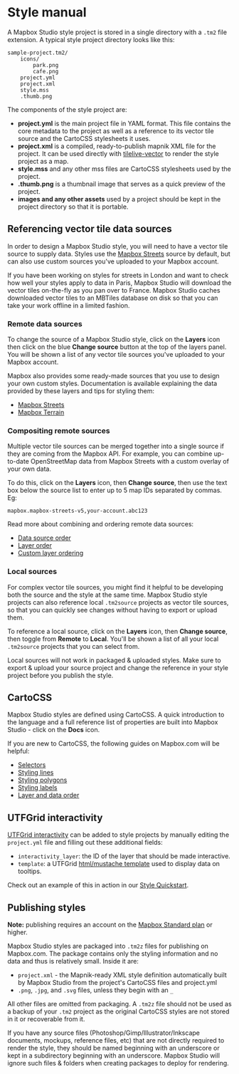 Style manual
============

A Mapbox Studio style project is stored in a single directory with a `.tm2` file extension. A typical style project directory looks like this:

    sample-project.tm2/
        icons/
            park.png
            cafe.png
        project.yml
        project.xml
        style.mss
        .thumb.png

The components of the style project are:

- **project.yml** is the main project file in YAML format. This file contains the core metadata to the project as well as a reference to its vector tile source and the CartoCSS stylesheets it uses.
- **project.xml** is a compiled, ready-to-publish mapnik XML file for the project. It can be used directly with [tilelive-vector](https://github.com/mapbox/tilelive-vector) to render the style project as a map.
- **style.mss** and any other mss files are CartoCSS stylesheets used by the project.
- **.thumb.png** is a thumbnail image that serves as a quick preview of the project.
- **images and any other assets** used by a project should be kept in the project directory so that it is portable.

Referencing vector tile data sources
------------------------------------

In order to design a Mapbox Studio style, you will need to have a vector tile source to supply data. Styles use the [Mapbox Streets](https://www.mapbox.com/developers/vector-tiles/mapbox-streets/) source by default, but can also use custom sources you've uploaded to your Mapbox account.

If you have been working on styles for streets in London and want to check how well your styles apply to data in Paris, Mapbox Studio will download the vector tiles on-the-fly as you pan over to France. Mapbox Studio caches downloaded vector tiles to an MBTiles database on disk so that you can take your work offline in a limited fashion.

### Remote data sources

To change the source of a Mapbox Studio style, click on the __Layers__ icon then click on the blue __Change source__ button at the top of the layers panel. You will be shown a list of any vector tile sources you've uploaded to your Mapbox account.

Mapbox also provides some ready-made sources that you use to design your own custom styles. Documentation is available explaining the data provided by these layers and tips for styling them:

- [Mapbox Streets](https://www.mapbox.com/developers/vector-tiles/mapbox-streets/)
- [Mapbox Terrain](https://www.mapbox.com/developers/vector-tiles/mapbox-terrain/)


### Compositing remote sources

Multiple vector tile sources can be merged together into a single source if they are coming from the Mapbox API. For example, you can combine up-to-date OpenStreetMap data from Mapbox Streets with a custom overlay of your own data.

To do this, click on the __Layers__ icon, then __Change source__, then use the text box below the source list to enter up to 5 map IDs separated by commas. Eg:

    mapbox.mapbox-streets-v5,your-account.abc123

Read more about combining and ordering remote data sources:

- [Data source order]({{site.baseurl}}/layer-and-data-order/#data-source-order)
- [Layer order]({{site.baseurl}}/layer-and-data-order/#layer-order)
- [Custom layer ordering]({{site.baseurl}}/layer-and-data-order/#custom-layer-ordering)

### Local sources

For complex vector tile sources, you might find it helpful to be developing both the source and the style at the same time. Mapbox Studio style projects can also reference local `.tm2source` projects as vector tile sources, so that you can quickly see changes without having to export or upload them.

To reference a local source, click on the __Layers__ icon, then __Change source__, then toggle from __Remote__ to __Local__. You'll be shown a list of all your local `.tm2source` projects that you can select from.

Local sources will not work in packaged & uploaded styles. Make sure to export & upload your source project and change the reference in your style project before you publish the style.


CartoCSS
--------

Mapbox Studio styles are defined using CartoCSS. A quick introduction to the language and a full reference list of properties are built into Mapbox Studio - click on the __Docs__ icon. 

If you are new to CartoCSS, the following guides on Mapbox.com will be helpful:

- [Selectors]({{site.baseurl}}/styling-selectors/)
- [Styling lines]({{site.baseurl}}/styling-labels/)
- [Styling polygons]({{site.baseurl}}/styling-polygons/)
- [Styling labels]({{site.baseurl}}/styling-labels/)
- [Layer and data order]({{site.baseurl}}/symbol-drawing-order/)

UTFGrid interactivity
---------------------

[UTFGrid interactivity](https://github.com/mapbox/utfgrid-spec) can be added to style projects by manually editing the `project.yml` file and filling out these additional fields:

- `interactivity_layer`: the ID of the layer that should be made interactive.
- `template`: a UTFGrid [html/mustache template](https://github.com/mapbox/utfgrid-spec/blob/master/1.3/interaction.md#template) used to display data on tooltips.

Check out an example of this in action in our [Style Quickstart]({{site.baseurl}}/style-quickstart/#utfgrid-interactivity).

Publishing styles
-----------------

__Note:__ publishing requires an account on the [Mapbox Standard plan](https://www.mapbox.com/plans/) or higher.

Mapbox Studio styles are packaged into `.tm2z` files for publishing on Mapbox.com. The package contains only the styling information and no data and thus is relatively small. Inside it are:

- `project.xml` - the Mapnik-ready XML style definition automatically built by Mapbox Studio from the project's CartoCSS files and project.yml
- `.png`, `.jpg`, and `.svg` files, unless they begin with an `_`

All other files are omitted from packaging. A `.tm2z` file should not be used as a backup of your `.tm2` project as the original CartoCSS styles are not stored in it or recoverable from it.

If you have any source files (Photoshop/Gimp/Illustrator/Inkscape documents, mockups, reference files, etc) that are not directly required to render the style, they should be named beginning with an underscore or kept in a subdirectory beginning with an underscore. Mapbox Studio will ignore such files & folders when creating packages to deploy for rendering.
